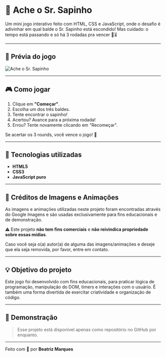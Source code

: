 # 🐸 Ache o Sr. Sapinho

Um mini jogo interativo feito com HTML, CSS e JavaScript, onde o desafio é adivinhar em qual balde o Sr. Sapinho está escondido! Mas cuidado: o tempo está passando e só há 3 rodadas pra vencer 👀⏳

---

## 📸 Prévia do jogo

![Ache o Sr. Sapinho](./image.png)

---

## 🎮 Como jogar

1. Clique em **"Começar"**.
2. Escolha um dos três baldes.
3. Tente encontrar o sapinho!
4. Acertou? Avance para a próxima rodada!
5. Errou? Tente novamente clicando em "Recomeçar".

Se acertar os 3 rounds, você vence o jogo! 🎉

---

## 🧪 Tecnologias utilizadas

- **HTML5**
- **CSS3**
- **JavaScript puro**

---

## 📸 Créditos de Imagens e Animações

As imagens e animações utilizadas neste projeto foram encontradas através do Google Imagens e são usadas exclusivamente para fins educacionais e de demonstração.

⚠️ Este projeto **não tem fins comerciais** e **não reivindica propriedade sobre essas mídias**.

Caso você seja o(a) autor(a) de alguma das imagens/animações e deseje que ela seja removida, por favor, entre em contato.

---

## 💡 Objetivo do projeto

Este jogo foi desenvolvido com fins educacionais, para praticar lógica de programação, manipulação do DOM, timers e interações com o usuário. É também uma forma divertida de exercitar criatividade e organização de código.

---

## 🚀 Demonstração

> Esse projeto está disponível apenas como repositório no GitHub por enquanto.  

---

Feito com 🧡 por **Beatriz Marques**

